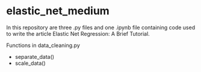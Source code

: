 # elastic_net_medium

In this repository are three .py files and one .ipynb file containing code used to write the article Elastic Net Regression: A Brief Tutorial. 

Functions in data_cleaning.py
- separate_data()
- scale_data()
